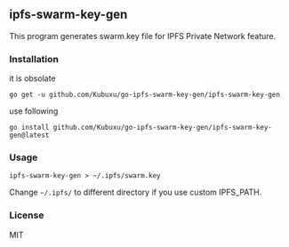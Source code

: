 ## ipfs-swarm-key-gen

This program generates swarm.key file for IPFS Private Network feature.

### Installation
it is obsolate
```
go get -u github.com/Kubuxu/go-ipfs-swarm-key-gen/ipfs-swarm-key-gen
```
use following 
```
go install github.com/Kubuxu/go-ipfs-swarm-key-gen/ipfs-swarm-key-gen@latest
```

### Usage

```
ipfs-swarm-key-gen > ~/.ipfs/swarm.key
```

Change `~/.ipfs/` to different directory if you use custom IPFS_PATH.


### License

MIT
